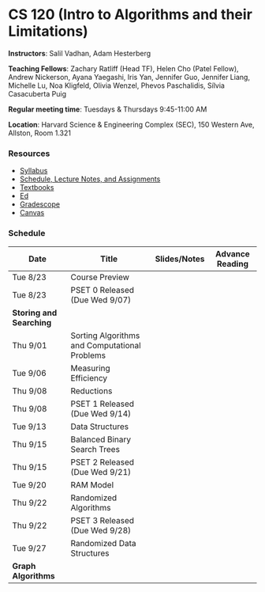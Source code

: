 # CS 120 (Intro to Algorithms and their Limitations)

**Instructors**: Salil Vadhan, Adam Hesterberg

**Teaching Fellows**: Zachary Ratliff (Head TF), Helen Cho (Patel Fellow), Andrew Nickerson, Ayana Yaegashi, Iris Yan, Jennifer Guo, Jennifer Liang, Michelle Lu, Noa Kligfeld, Olivia Wenzel, Phevos Paschalidis, Sílvia Casacuberta Puig

**Regular meeting time**: Tuesdays & Thursdays 9:45-11:00 AM

**Location**: Harvard Science & Engineering Complex (SEC), 150 Western Ave, Allston, Room 1.321

### Resources

- [Syllabus](https://docs.google.com/document/d/19mHJrpgEQTCzfjRHhyfktSoaDchgYhYd-mAlYjYu9LA/edit#)
- [Schedule, Lecture Notes, and Assignments](https://docs.google.com/spreadsheets/d/1AHYfpodIJWrXx_U7rBDk-0y9nrWrnif7TDS7Xh7Obu8/edit#gid=0)
- [Textbooks](https://docs.google.com/document/d/1Ss-E1PqM0pefb69hWRma_9X_ZzYT9jGw9JbC_77DF1U/edit)
- [Ed](https://edstem.org/us/courses/24984/discussion/)
- [Gradescope](https://www.gradescope.com/courses/417853)
- [Canvas](https://canvas.harvard.edu/courses/105990)


### Schedule

| Date                                     | Title                                          | Slides/Notes                                                    | Advance Reading                                                                                                 |
|------------------------------------------|------------------------------------------------|-----------------------------------------------------------------|------------------------------------------------------------------------------------------------------------------|
| Tue 8/23                                 | Course Preview                                 |                                                                 |                                                                                                                  |
| Tue 8/23                                 | PSET 0 Released (Due Wed 9/07)                 |                                                                 |                                                                                                                  |
| **Storing and Searching**                |                                                |                                                                 |                                                                                                                  |
| Thu 9/01                                 | Sorting Algorithms and Computational Problems  |                                                                 |                                                                                                                 |
| Tue 9/06                                 | Measuring Efficiency                           |                                                                 |                                                                                                                 |
| Thu 9/08                                 | Reductions                                     |                                                                 |                                                                                                                 |
| Thu 9/08                                 | PSET 1 Released (Due Wed 9/14)                 |                                                                 |                                                                                                                  |
| Tue 9/13                                 | Data Structures                                |                                                                 |                                                                                                                  |
| Thu 9/15                                 | Balanced Binary Search Trees                   |                                                                 |                                                                                                                  |    
| Thu 9/15                                 | PSET 2 Released (Due Wed 9/21)                 |                                                                 |                                                                                                                  |
| Tue 9/20                                 | RAM Model                                      |                                                                 |                                                                                                                  |
| Thu 9/22                                 | Randomized Algorithms                          |                                                                 |                                                                                                                  |
| Thu 9/22                                 | PSET 3 Released (Due Wed 9/28)                 |                                                                 |                                                                                                                  |
| Tue 9/27                                 | Randomized Data Structures                     |                                                                 |                                                                                                                  |
| **Graph Algorithms**                     |                                                |                                                                 |                                                                                                                  |
